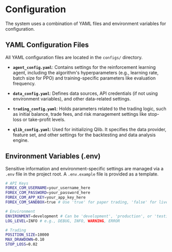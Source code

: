 # Configuration

The system uses a combination of YAML files and environment variables for configuration.

## YAML Configuration Files

All YAML configuration files are located in the `configs/` directory.

-   **`agent_config.yaml`**: Contains settings for the reinforcement learning agent, including the algorithm's hyperparameters (e.g., learning rate, batch size for PPO) and training-specific parameters like evaluation frequency.

-   **`data_config.yaml`**: Defines data sources, API credentials (if not using environment variables), and other data-related settings.

-   **`trading_config.yaml`**: Holds parameters related to the trading logic, such as initial balance, trade fees, and risk management settings like stop-loss or take-profit levels.

-   **`qlib_config.yaml`**: Used for initializing Qlib. It specifies the data provider, feature set, and other settings for the backtesting and data analysis engine.

## Environment Variables (.env)

Sensitive information and environment-specific settings are managed via a `.env` file in the project root. A `.env.example` file is provided as a template.

```bash
# API Keys
FOREX_COM_USERNAME=your_username_here
FOREX_COM_PASSWORD=your_password_here
FOREX_COM_APP_KEY=your_app_key_here
FOREX_COM_SANDBOX=true # Use 'true' for paper trading, 'false' for live

# Environment
ENVIRONMENT=development # Can be 'development', 'production', or 'testing'
LOG_LEVEL=INFO # e.g., DEBUG, INFO, WARNING, ERROR

# Trading
POSITION_SIZE=10000
MAX_DRAWDOWN=0.10
STOP_LOSS=0.02
```
